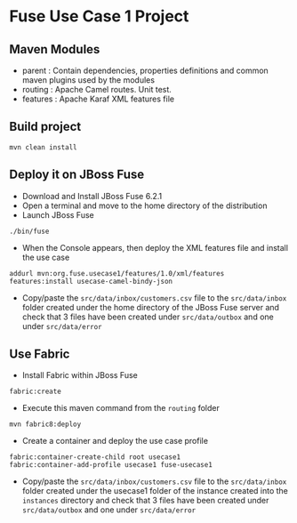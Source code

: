 # Fuse Use Case 1 Project

## Maven Modules

* parent : Contain dependencies, properties definitions and common maven plugins used by the modules
* routing : Apache Camel routes. Unit test.
* features : Apache Karaf XML features file

## Build project

```
mvn clean install
```

## Deploy it on JBoss Fuse

- Download and Install JBoss Fuse 6.2.1
- Open a terminal and move to the home directory of the distribution
- Launch JBoss Fuse 

```
./bin/fuse
```

- When the Console appears, then deploy the XML features file and install the use case

```
addurl mvn:org.fuse.usecase1/features/1.0/xml/features
features:install usecase-camel-bindy-json
```

- Copy/paste the `src/data/inbox/customers.csv` file to the `src/data/inbox` folder created under the home directory of the JBoss Fuse server
  and check that 3 files have been created under `src/data/outbox` and one under `src/data/error`
  
## Use Fabric
  
- Install Fabric within JBoss Fuse
 
```
fabric:create
```

- Execute this maven command from the `routing` folder 

```
mvn fabric8:deploy
```

- Create a container and deploy the use case profile

```
fabric:container-create-child root usecase1
fabric:container-add-profile usecase1 fuse-usecase1
```

- Copy/paste the `src/data/inbox/customers.csv` file to the `src/data/inbox` folder created under the usecase1 folder of the instance created into the 
  `instances` directory and check that 3 files have been created under `src/data/outbox` and one under `src/data/error`
